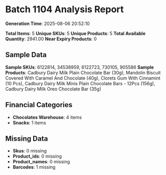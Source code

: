 # Batch 1104 Analysis Report

**Generation Time**: 2025-08-06 20:52:10

**Total Items**: 5
**Unique SKUs**: 5
**Unique Products**: 5
**Total Available Quantity**: 2941.00
**Near Expiry Products**: 0

## Sample Data
**Sample SKUs**: 6122814, 34538959, 6122723, 730105, 905586
**Sample Products**: Cadbury Dairy Milk Plain Chocolate Bar (30g), Mandolin Biscuit Covered With Caramel And Chocolate (40g), Clorets Gum With Cinnamint (10 Pcs), Cadbury Dairy Milk Minis Plain Chocolate Bars - 12Pcs (156g), Cadbury Dairy Milk Oreo Chocolate Bar (35g)

## Financial Categories
- **Chocolates Warehouse**: 4 items
- **Snacks**: 1 items

## Missing Data
- **Skus**: 0 missing
- **Product_ids**: 0 missing
- **Product_names**: 0 missing
- **Barcodes**: 1 missing

